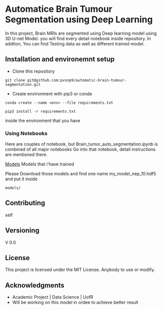 # Automatice Brain Tumour Segmentation using Deep Learning

In this project, Brain MRIs are segmented using Deep learning model using 3D U-net Model. you will find every detail notebook inside repository. In addtion, You can find Testing data as well as different trained model.

## Installation and environemnt setup 

* Clone this repository 
```
git clone git@github.com:pvsnp9/automatic-brain-tumour-segmentation.git
```
 * Create environment with pip3 or conda
 ```
conda create --name <env> --file requirements.txt
 ```

```
pip3 install -r requirements.txt
```
inside the environment that you have


### Using Notebooks

Here are couples of notebook, but Brain_tumor_auto_segmentation.ipynb is combined of all major notebooks
Go into that notebook, detail instructions are mentioned there.

[Models](https://drive.google.com/drive/folders/1JhYFpbRGgvWQaI7QWFRpIlOOZfqnMmIy?usp=sharing) Models that i'have trained

Please Download those models and find one name my_model_nep_10.hdf5 and put it inside
```
models/
```


## Contributing

self

## Versioning

V 0.0 


## License

This project is licensed under the MIT License. Anybody to use or modify.

## Acknowledgments

* Academic Project | Data Science | UofR
* Will be working on this model in ordee to achieve better result
